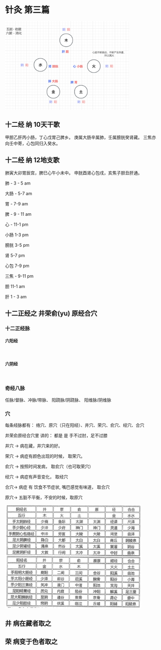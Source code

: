 # 针灸 第三篇

<img src="03.assets/image-20230815210333766.png" alt="image-20230815210333766" style="zoom:40%;" />

## 十二经 纳 10天干歌

甲胆乙肝丙小肠，丁心戊胃己脾乡。
庚属大肠辛属肺，壬属膀胱癸肾藏。
三焦亦向壬中寄，心包同归入癸水。

## 十二经 纳 12地支歌

肺寅大卯胃辰宫，脾巳心午小未中。
申胱酉肾心包戌，亥焦子胆丑肝通。

肺 - 3 - 5  am

大肠 - 5-7 am

胃  -  7-9 am

脾 - 9 - 11 am

心 -  11-1 pm

小肠 1-3 pm

膀胱 3-5 pm

肾 5-7 pm

心包 7-9 pm

三焦 - 9-11 pm

胆 11-1 am

肝  1 - 3 am

## 十二正经之 井荣俞(yu) 原经合穴

### 十二正经脉

#### 六阳经 

​	

#### 六阴经

​	

### 奇经八脉

任脉/督脉、冲脉/带脉、 阳跷脉/阴跷脉、 阳维脉/阴维脉

### 穴

每条经脉都有： 络穴、原穴（只在阳经）、井穴、荣穴、俞穴、经穴、合穴

井荣俞原经合穴里 讲的： 都是 是 手不过肘，足不过膝

井穴 ->  病在藏，井穴来的好。

荣穴 ->  病症有颜色出现的时候， 取荣穴。

俞穴 -> 按照时间发病， 取俞穴（也可取荣穴）

经穴 -> 病症有声音变化， 取经穴

合穴-> 病症 有 饮食不节症状, 嘴巴感觉有味道， 取合穴

原穴-> 五脏不平衡，不安的时候，取原穴

<img src="03.assets/image-20231106213013258.png" alt="image-20231106213013258" style="zoom:50%;" />

## 井 病在藏者取之



## 荣 病变于色者取之



